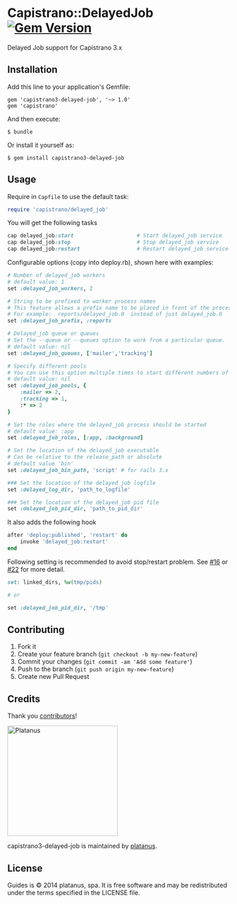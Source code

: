 # Capistrano::DelayedJob [![Gem Version](https://badge.fury.io/rb/capistrano3-delayed-job.png)](http://badge.fury.io/rb/capistrano3-delayed-job)

Delayed Job support for Capistrano 3.x

## Installation

Add this line to your application's Gemfile:

    gem 'capistrano3-delayed-job', '~> 1.0'
    gem 'capistrano'

And then execute:

    $ bundle

Or install it yourself as:

    $ gem install capistrano3-delayed-job

## Usage

Require in `Capfile` to use the default task:

```ruby
require 'capistrano/delayed_job'
```

You will get the following tasks

```ruby
cap delayed_job:start                    # Start delayed_job service
cap delayed_job:stop                     # Stop delayed_job service
cap delayed_job:restart                  # Restart delayed_job service
```

Configurable options (copy into deploy.rb), shown here with examples:

```ruby
# Number of delayed_job workers
# default value: 1
set :delayed_job_workers, 2

# String to be prefixed to worker process names
# This feature allows a prefix name to be placed in front of the process.
# For example:  reports/delayed_job.0  instead of just delayed_job.0
set :delayed_job_prefix, :reports               

# Delayed_job queue or queues
# Set the --queue or --queues option to work from a particular queue.
# default value: nil
set :delayed_job_queues, ['mailer','tracking']

# Specify different pools
# You can use this option multiple times to start different numbers of workers for different queues.
# default value: nil
set :delayed_job_pools, {
    :mailer => 2,
    :tracking => 1,
    :* => 2
}

# Set the roles where the delayed_job process should be started
# default value: :app
set :delayed_job_roles, [:app, :background]

# Set the location of the delayed_job executable
# Can be relative to the release_path or absolute
# default value 'bin'
set :delayed_job_bin_path, 'script' # for rails 3.x

### Set the location of the delayed_job logfile
set :delayed_log_dir, 'path_to_logfile'

### Set the location of the delayed_job pid file
set :delayed_job_pid_dir, 'path_to_pid_dir'
```

It also adds the following hook

```ruby
after 'deploy:published', 'restart' do
    invoke 'delayed_job:restart'
end
```

Following setting is recommended to avoid stop/restart problem.
See [#16](https://github.com/platanus/capistrano3-delayed-job/issues/16) or [#22](https://github.com/platanus/capistrano3-delayed-job/pull/22) for more detail.

```ruby
set: linked_dirs, %w(tmp/pids)

# or

set :delayed_job_pid_dir, '/tmp'
```

## Contributing

1. Fork it
2. Create your feature branch (`git checkout -b my-new-feature`)
3. Commit your changes (`git commit -am 'Add some feature'`)
4. Push to the branch (`git push origin my-new-feature`)
5. Create new Pull Request

## Credits

Thank you [contributors](https://github.com/platanus/guides/graphs/contributors)!

<img src="http://platan.us/gravatar_with_text.png" alt="Platanus" width="250"/>

capistrano3-delayed-job is maintained by [platanus](http://platan.us).

## License

Guides is © 2014 platanus, spa. It is free software and may be redistributed under the terms specified in the LICENSE file.

